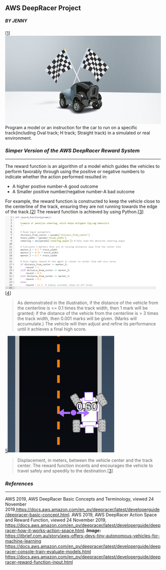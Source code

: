 ## AWS DeepRacer Project
##### **BY JENNY**
[[1]]![AWS](AWS.jpg)
Program a model or an instruction for the car to run on a specific track(including Oval track; H track; Straight track) in a simulated or real environment.
### ***Simper Version of the AWS DeepRacer Reward System*** 
------
The reward function is an algorithm of a model which guides the vehicles to perform favorably through using the positive or negative numbers to indicate whether the action performed resulted in:
* A higher postive number-A good outcome
* A Smaller positive number/negative number-A bad outcome

For example, the reward function is constructed to keep the vehicle close to the centerline of the track, ensuring they are not running towards the edge of the track.[[2]] 
The reward function is achieved by using Python.[[3]]
![PROGRESS](Python.png) [[4]] 

>As demonstrated in the illustration, if the distance of the vehicle from the centerline is <= 0.1 times the track width, then 1 mark will be granted; if the distance of the vehicle from the centerline is > 3 times the track width, then 0.001 marks will be given. (Marks will accumulate.) The vehicle will then adjust and refine its performance until it achieves a final high score.

[5]![Parameter](track1.png)

>Displacement, in meters, between the vehicle center and the track center.
The reward function incents and encourages the vehicle to travel safely and speedily to the destination.[[3]]

[1]:https://itbrief.com.au/story/aws-offers-devs-tiny-autonomous-vehicles-for-machine-learning
[2]:https://docs.aws.amazon.com/en_pv/deepracer/latest/developerguide/deepracer-how-it-works-action-space.html
[3]:https://docs.aws.amazon.com/en_pv/deepracer/latest/developerguide/deepracer-basic-concept.html
[4]:https://docs.aws.amazon.com/en_pv/deepracer/latest/developerguide/deepracer-console-train-evaluate-models.html
[5]:https://docs.aws.amazon.com/en_pv/deepracer/latest/developerguide/deepracer-reward-function-input.html 
### ***References***
------
AWS 2019, AWS DeepRacer Basic Concepts and Terminology, viewed 24 November 2019,https://docs.aws.amazon.com/en_pv/deepracer/latest/developerguide/deepracer-basic-concept.html.
AWS 2019, AWS DeepRacer Action Space and Reward Function, viewed 24 November 2019, https://docs.aws.amazon.com/en_pv/deepracer/latest/developerguide/deepracer-how-it-works-action-space.html.
***Image:***
https://itbrief.com.au/story/aws-offers-devs-tiny-autonomous-vehicles-for-machine-learning
https://docs.aws.amazon.com/en_pv/deepracer/latest/developerguide/deepracer-console-train-evaluate-models.html
https://docs.aws.amazon.com/en_pv/deepracer/latest/developerguide/deepracer-reward-function-input.html



